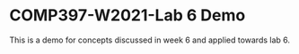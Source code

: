 # COMP397-W2021-Lab 6 Demo
This is a demo for concepts discussed in week 6 and applied towards lab 6.
